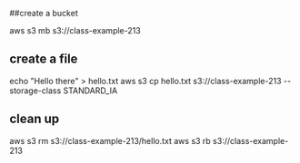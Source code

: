 ##create a bucket

aws s3 mb s3://class-example-213

## create a file
echo "Hello there" > hello.txt
aws s3 cp hello.txt s3://class-example-213 --storage-class STANDARD_IA

## clean up 

aws s3 rm s3://class-example-213/hello.txt
aws s3 rb s3://class-example-213